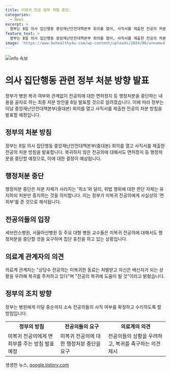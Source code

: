 ```yaml
---
title: 미복귀 전공 정부 처벌 중단.
categories:
  - News
excerpt: >
  정부는 8일 의사 집단행동 중앙재난안전대책본부 회의를 열어, 사직서를 제출한 전공의 처분 방침을 발표할 예정이다. 수련병원으로 복귀하지 않은 전공의에 대한 면허정지 등 행정처분을 중단할 방침이며, 6월에 복귀한 전공의는 면허정지 행정처분을 중단하기로 결정했다. 복귀한 전공의는 처분이 중단되나, 미복귀 전공의에 대한 처분 여부는 아직 미정이며, 이에 대해 의료계와 정부 간 갈등이 이어지고 있다.
feature_text: >
  정부는 8일 의사 집단행동 중앙재난안전대책본부 회의를 열어, 사직서를 제출한 전공의 처분 방침을 발표할 예정이다. 수련병원으로 복귀하지 않은 전공의에 대한 면허정지 등 행정처분을 중단할 방침이며, 6월에 복귀한 전공의는 면허정지 행정처분을 중단하기로 결정했다. 복귀한 전공의는 처분이 중단되나, 미복귀 전공의에 대한 처분 여부는 아직 미정이며, 이에 대해 의료계와 정부 간 갈등이 이어지고 있다.
image: 'https://www.behealthy4u.com/wp-content/uploads/2024/06/unnamed-file.png'
---
```


<p><img src="https://www.behealthy4u.com/wp-content/uploads/2024/06/unnamed-file.png" alt="info 속보" /></p>

<h1 data-ke-size="size26">의사 집단행동 관련 정부 처분 방향 발표</h1>

<p data-ke-size="size16">정부가 병원 복귀 여부와 관계없이 전공의에 대한 면허정지 등 행정처분을 중단하는 내용을 골자로 하는 최종 처분 방안을 8일 발표할 것으로 알려졌습니다. 이에 따라 정부는 이날 중앙재난안전대책본부(중대본) 회의를 열고 사직서를 제출한 전공의 처분 방침을 발표할 예정입니다.</p>

<h2 data-ke-size="size24">정부의 처분 방침</h2>

<p data-ke-size="size16">정부는 8일 의사 집단행동 중앙재난안전대책본부(중대본) 회의를 열고 사직서를 제출한 전공의 처분 방침을 발표합니다. 복귀하지 않은 전공의에 대해서도 면허정지 등 행정처분을 중단할 예정으로, 이에 대한 결정이 예상됩니다.</p>

<h2 data-ke-size="size24">행정처분 중단</h2>

<p data-ke-size="size16">행정처분 중단은 처분 자체가 사라지는 '취소'와 달리, 위법 행위에 대한 판단 자체는 유지하되 처분만 중지하는 것을 의미합니다. 이는 정부가 미복귀 전공의에게 사실상의 '면죄부'를 준 것으로 해석됩니다.</p>

<h2 data-ke-size="size24">전공의들의 입장</h2>

<p data-ke-size="size16">세브란스병원, 서울아산병원 등 주요 대형 병원 교수들은 미복귀 전공의에 대해서도 행정처분을 중단할 것을 요구하며 집단 휴진을 하고 있는 상황입니다.</p>

<h2 data-ke-size="size24">의료계 관계자의 의견</h2>

<p data-ke-size="size16">의료계 관계자는 "상당수 전공의는 미복귀한 동료는 처벌받고 자신은 배신자가 되는 상황을 우려해 복귀를 주저하고 있다"며 "전공의 복귀에 도움이 될 것"이라고 밝혔습니다.</p>

<h2 data-ke-size="size24">정부의 조치 방향</h2>

<p data-ke-size="size16">정부는 병원에게 이달 중순까지 소속 전공의들의 사직 여부를 확정하고 수리하도록 할 방침입니다.</p>

<table>
   <tbody>
      <tr>
         <td style="text-align: center; height: 17px;"><b>정부의 방침</b></td>
         <td style="text-align: center; height: 17px;"><b>전공의들의 요구</b></td>
         <td style="text-align: center; height: 17px;"><b>의료계의 의견</b></td>
      </tr>
      <tr>
         <td>미복귀 전공의에게 면죄부를 주는 방침 발표 예정</td>
         <td>미복귀 전공의에 대한 행정처분 중단을 요구</td>
         <td>전공의들의 상황을 우려하고, 복귀를 촉구하는 의견 제시</td>
      </tr>
   </tbody>
</table>
생생한 뉴스, <a href="https://qoogle.tistory.com" rel="dofollow">qoogle.tistory.com</a>


